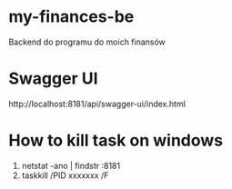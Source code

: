 # my-finances-be
Backend do programu do moich finansów

# Swagger UI
http://localhost:8181/api/swagger-ui/index.html

# How to kill task on windows
1. netstat -ano | findstr :8181
2. taskkill /PID xxxxxxx /F